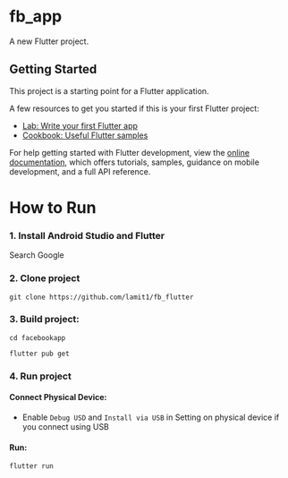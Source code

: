 # fb_app

A new Flutter project.

## Getting Started

This project is a starting point for a Flutter application.

A few resources to get you started if this is your first Flutter project:

- [Lab: Write your first Flutter app](https://docs.flutter.dev/get-started/codelab)
- [Cookbook: Useful Flutter samples](https://docs.flutter.dev/cookbook)

For help getting started with Flutter development, view the
[online documentation](https://docs.flutter.dev/), which offers tutorials,
samples, guidance on mobile development, and a full API reference.

# How to Run
### 1. Install Android Studio and Flutter
Search Google
### 2. Clone project
```
git clone https://github.com/lamit1/fb_flutter
```
### 3. Build project:
```
cd facebookapp
```
```
flutter pub get
```
### 4. Run project
#### Connect Physical Device:
- Enable `Debug USD` and `Install via USB` in Setting on physical device if you connect using USB
#### Run:
```
flutter run
```
